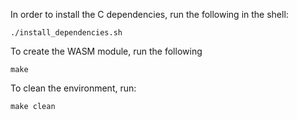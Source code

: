 In order to install the C dependencies, run the following in the shell:

```
./install_dependencies.sh
```

To create the WASM module, run the following

```
make
```

To clean the environment, run:

```
make clean
```